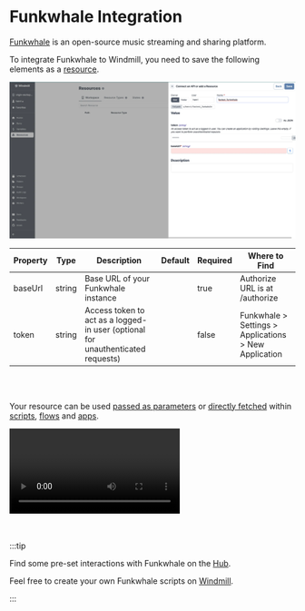 # Funkwhale Integration

[Funkwhale](https://funkwhale.audio/) is an open-source music streaming and sharing platform.

To integrate Funkwhale to Windmill, you need to save the following elements as a [resource](../core_concepts/3_resources_and_types/index.mdx).

![Add Funkwhale Resource](../assets/integrations/add-funkwhale.png.webp)

| Property | Type   | Description                                                                     | Default | Required | Where to Find                                         |
| -------- | ------ | ------------------------------------------------------------------------------- | ------- | -------- | ----------------------------------------------------- |
| baseUrl  | string | Base URL of your Funkwhale instance                                             |         | true     | Authorize URL is at /authorize                        |
| token    | string | Access token to act as a logged-in user (optional for unauthenticated requests) |         | false    | Funkwhale > Settings > Applications > New Application |

<br/><br/>

Your resource can be used [passed as parameters](../core_concepts/3_resources_and_types/index.mdx#passing-resources-as-parameters-to-scripts-preferred) or [directly fetched](../core_concepts/3_resources_and_types/index.mdx#fetching-them-from-within-a-script-by-using-the-wmill-client-in-the-respective-language) within [scripts](../script_editor/index.mdx), [flows](../flows/1_flow_editor.mdx) and [apps](../apps/0_app_editor/index.mdx).

<video
	className="border-2 rounded-lg object-cover w-full h-full dark:border-gray-800"
	controls
	src="/videos/add_resources_variables.mp4"
/>

<br/>

:::tip

Find some pre-set interactions with Funkwhale on the [Hub](https://hub.windmill.dev/integrations/funkwhale).

Feel free to create your own Funkwhale scripts on [Windmill](../getting_started/00_how_to_use_windmill/index.mdx).

:::
